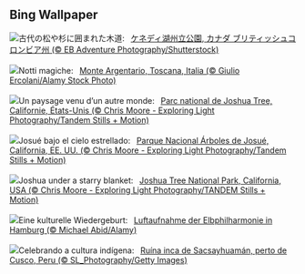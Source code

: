 ## Bing Wallpaper
![](https://www.bing.com/th?id=OHR.TofinoVancouver_JA-JP8938759537_UHD.jpg&w=1000)古代の松や杉に囲まれた木道:&nbsp;&ensp;[ケネディ湖州立公園, カナダ ブリティッシュコロンビア州 (© EB Adventure Photography/Shutterstock)](https://www.bing.com/th?id=OHR.TofinoVancouver_JA-JP8938759537_UHD.jpg)
<br><br/>
![](https://www.bing.com/th?id=OHR.SanLorenzoNight_IT-IT4055519723_UHD.jpg&w=1000)Notti magiche:&nbsp;&ensp;[Monte Argentario, Toscana, Italia (© Giulio Ercolani/Alamy Stock Photo)](https://www.bing.com/th?id=OHR.SanLorenzoNight_IT-IT4055519723_UHD.jpg)
<br><br/>
![](https://www.bing.com/th?id=OHR.JoshuaTreeNP_FR-FR7411748387_UHD.jpg&w=1000)Un paysage venu d’un autre monde:&nbsp;&ensp;[Parc national de Joshua Tree, Californie, États-Unis (© Chris Moore - Exploring Light Photography/Tandem Stills + Motion)](https://www.bing.com/th?id=OHR.JoshuaTreeNP_FR-FR7411748387_UHD.jpg)
<br><br/>
![](https://www.bing.com/th?id=OHR.JoshuaTreeNP_ES-ES0806309217_UHD.jpg&w=1000)Josué bajo el cielo estrellado:&nbsp;&ensp;[Parque Nacional Árboles de Josué, California, EE. UU. (© Chris Moore - Exploring Light Photography/Tandem Stills + Motion)](https://www.bing.com/th?id=OHR.JoshuaTreeNP_ES-ES0806309217_UHD.jpg)
<br><br/>
![](https://www.bing.com/th?id=OHR.JoshuaTreeNP_EN-GB1169305265_UHD.jpg&w=1000)Joshua under a starry blanket:&nbsp;&ensp;[Joshua Tree National Park, California, USA (© Chris Moore - Exploring Light Photography/TANDEM Stills + Motion)](https://www.bing.com/th?id=OHR.JoshuaTreeNP_EN-GB1169305265_UHD.jpg)
<br><br/>
![](https://www.bing.com/th?id=OHR.Elbphilharmonie_DE-DE2773966721_UHD.jpg&w=1000)Eine kulturelle Wiedergeburt:&nbsp;&ensp;[Luftaufnahme der Elbphilharmonie in Hamburg (© Michael Abid/Alamy)](https://www.bing.com/th?id=OHR.Elbphilharmonie_DE-DE2773966721_UHD.jpg)
<br><br/>
![](https://www.bing.com/th?id=OHR.IncaRuinPeru_PT-BR4364071618_UHD.jpg&w=1000)Celebrando a cultura indígena:&nbsp;&ensp;[Ruína inca de Sacsayhuamán, perto de Cusco, Peru (© SL_Photography/Getty Images)](https://www.bing.com/th?id=OHR.IncaRuinPeru_PT-BR4364071618_UHD.jpg)
<br><br/>
